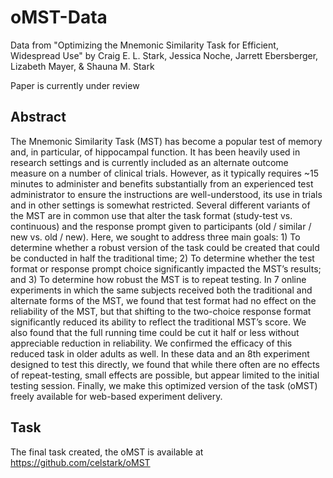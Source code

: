 # oMST-Data
Data from "Optimizing the Mnemonic Similarity Task for Efficient, Widespread Use" by Craig E. L. Stark, Jessica Noche, Jarrett Ebersberger, Lizabeth Mayer, & Shauna M. Stark

Paper is currently under review

## Abstract

The Mnemonic Similarity Task (MST) has become a popular test of memory and, in particular, of hippocampal function. It has been heavily used in research settings and is currently included as an alternate outcome measure on a number of clinical trials. However, as it typically requires ~15 minutes to administer and benefits substantially from an experienced test administrator to ensure the instructions are well-understood, its use in trials and in other settings is somewhat restricted. Several different variants of the MST are in common use that alter the task format (study-test vs. continuous) and the response prompt given to participants (old / similar / new vs. old / new). Here, we sought to address three main goals: 1) To determine whether a robust version of the task could be created that could be conducted in half the traditional time; 2) To determine whether the test format or response prompt choice significantly impacted the MST’s results; and 3) To determine how robust the MST is to repeat testing. In 7 online experiments in which the same subjects received both the traditional and alternate forms of the MST, we found that test format had no effect on the reliability of the MST, but that shifting to the two-choice response format significantly reduced its ability to reflect the traditional MST’s score. We also found that the full running time could be cut it half or less without appreciable reduction in reliability. We confirmed the efficacy of this reduced task in older adults as well. In these data and an 8th experiment designed to test this directly, we found that while there often are no effects of repeat-testing, small effects are possible, but appear limited to the initial testing session. Finally, we make this optimized version of the task (oMST) freely available for web-based experiment delivery.

## Task
The final task created, the oMST is available at https://github.com/celstark/oMST
